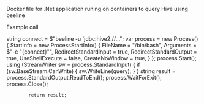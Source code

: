 Docker file for .Net application runing on containers to query Hive using beeline 


Example call

string connect = $"beeline -u 'jdbc:hive2://...";
            var process = new Process()
            {
                StartInfo = new ProcessStartInfo()
                {
                    FileName = "/bin/bash",
                    Arguments = $"-c \"{connect}\"",
                    RedirectStandardInput = true,
                    RedirectStandardOutput = true,
                    UseShellExecute = false,
                    CreateNoWindow = true,
                }
            };
            process.Start();
            using (StreamWriter sw = process.StandardInput)
            {
                if (sw.BaseStream.CanWrite)
                {
                    sw.WriteLine(query);
                }
            }
            string result = process.StandardOutput.ReadToEnd();
            process.WaitForExit();
            process.Close();

            return result;
